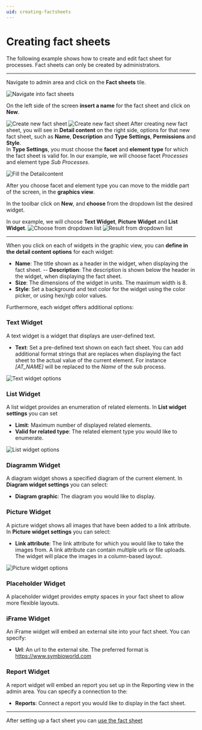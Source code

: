 ```yaml
---
uid: creating-factsheets
---
```

# Creating fact sheets

The following example shows how to create and edit fact sheet for processes. Fact sheets can only be created by administrators.

---

Navigate to admin area and click on the **Fact sheets** tile. 

![Navigate into fact sheets](media/AdminPanel.png "Navigate into fact sheets")

On the left side of the screen **insert a name** for the fact sheet and click on **New**.

![Create new fact sheet](media/NewFactSheet.png "Create new fact sheet")
![Create new fact sheet](media/CreatedFactSheet.png "Create new fact sheet")
After creating new fact sheet, you will see in **Detail content** on the right side, options for that new fact sheet, such as **Name**, **Description** and **Type Settings**, **Permissions** and **Style**.  
In **Type Settings**, you must choose the **facet** and **element type** for which the fact sheet is valid for. In our example, we will choose facet *Processes* and element type *Sub Processes*.

![Fill the Detailcontent](media/ChoosingFacetforFactSheet.png "Fill the Detail content") 

After you choose facet and element type you can move to the middle part of the screen, in the **graphics view**.

In the toolbar click on  **New**, and **choose** from the dropdown list the desired widget.

In our example, we will choose **Text Widget**, **Picture Widget** and **List Widget**.
![Choose from dropdown list](media/Dropdown.png "Choose from dropdown list") 
![Result from dropdown list](media/Result.png "Result from dropdown list") 

---

When you click on each of widgets in the graphic view, you can **define in the detail content options** for each widget:

- **Name**: The title shown as a header in the widget, when displaying the fact sheet.
-- **Description**: The description is shown below the header in the widget, when displaying the fact sheet.
- **Size**: The dimensions of the widget in units. The maximum width is 8.
- **Style**: Set a background and text color for the widget 
using the color picker, or using hex/rgb color values.

Furthermore, each widget offers additional options:

### Text Widget

A text widget is a widget that displays are user-defined text.

- **Text**: Set a pre-defined text shown on each fact sheet. You can add additional format strings that are replaces when displaying the fact sheet to the actual value of the current element. For instance *[AT_NAME]* will be replaced to the *Name* of the sub process.

![Text widget options](media/TextWidget.png "Text widget options")

### List Widget

A list widget provides an enumeration of related elements. In **List widget settings** you can set

- **Limit**: Maximum number of displayed related elements.
- **Valid for related type**: The related element type you would like to enumerate.

![List widget options](media/ListWidget.png "List widget options") 

### Diagramm Widget

A diagram widget shows a specified diagram of the current element. In **Diagram widget settings** you can select:

- **Diagram graphic**: The diagram you would like to display. 

### Picture Widget

A picture widget shows all images that have been added to a link attribute. In **Picture widget settings** you can select:

- **Link attribute**: The link attribute for which you would like to take the images from. A link attribute can contain multiple urls or file uploads. The widget will place the images in a column-based layout.  

![Picture widget options](media/PictureWidget.png "Picture widget options") 

### Placeholder Widget

A placeholder widget provides empty spaces in your fact sheet to allow more flexible layouts.

### iFrame Widget

An iFrame widget will embed an external site into your fact sheet. You can specify:

- **Url**: An url to the external site. The preferred format is https://www.symbioworld.com

### Report Widget

A report widget will embed an report you set up in the Reporting view in the admin area. You can specify a connection to the:

- **Reports**: Connect a report you would like to display in the fact sheet.

---
After setting up a fact sheet you can [use the fact sheet](xref:usw-factsheets) 

